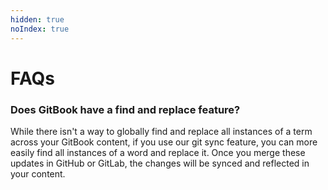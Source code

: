 ```yaml
---
hidden: true
noIndex: true
---
```


# FAQs

### Does GitBook have a find and replace feature?

While there isn't a way to globally find and replace all instances of a term across your GitBook content, if you use our git sync feature, you can more easily find all instances of a word and replace it. Once you merge these updates in GitHub or GitLab, the changes will be synced and reflected in your content.
